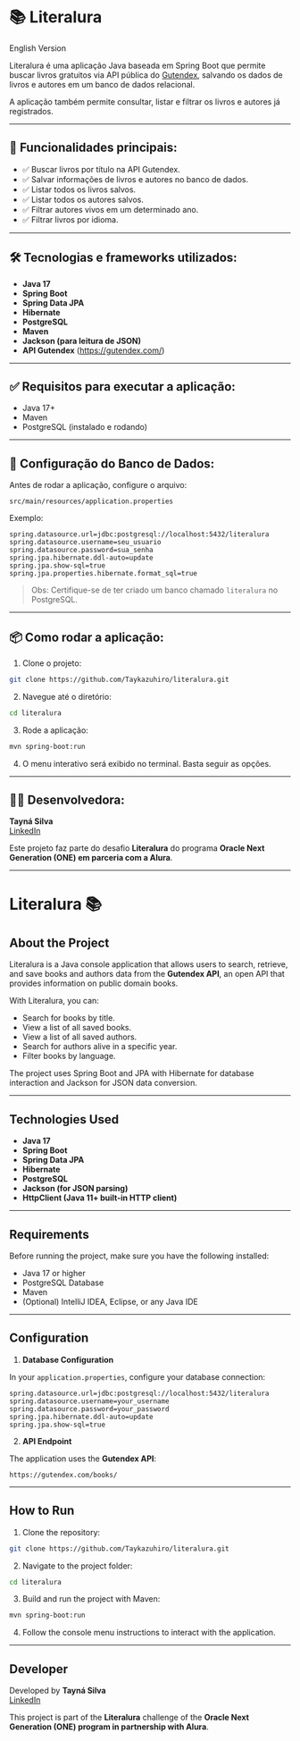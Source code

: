 
# 📚 Literalura

English Version

Literalura é uma aplicação Java baseada em Spring Boot que permite buscar livros gratuitos via API pública do [Gutendex](https://gutendex.com/), salvando os dados de livros e autores em um banco de dados relacional.

A aplicação também permite consultar, listar e filtrar os livros e autores já registrados.

---

## 🚀 Funcionalidades principais:

- ✅ Buscar livros por título na API Gutendex.
- ✅ Salvar informações de livros e autores no banco de dados.
- ✅ Listar todos os livros salvos.
- ✅ Listar todos os autores salvos.
- ✅ Filtrar autores vivos em um determinado ano.
- ✅ Filtrar livros por idioma.

---

## 🛠️ Tecnologias e frameworks utilizados:

- **Java 17**
- **Spring Boot**
- **Spring Data JPA**
- **Hibernate**
- **PostgreSQL**
- **Maven**
- **Jackson (para leitura de JSON)**
- **API Gutendex** (https://gutendex.com/)

---

## ✅ Requisitos para executar a aplicação:

- Java 17+
- Maven
- PostgreSQL (instalado e rodando)

---

## 🎯 Configuração do Banco de Dados:

Antes de rodar a aplicação, configure o arquivo:

```
src/main/resources/application.properties
```

Exemplo:

```properties
spring.datasource.url=jdbc:postgresql://localhost:5432/literalura
spring.datasource.username=seu_usuario
spring.datasource.password=sua_senha
spring.jpa.hibernate.ddl-auto=update
spring.jpa.show-sql=true
spring.jpa.properties.hibernate.format_sql=true
```

> Obs: Certifique-se de ter criado um banco chamado `literalura` no PostgreSQL.

---

## 📦 Como rodar a aplicação:

1. Clone o projeto:

```bash
git clone https://github.com/Taykazuhiro/literalura.git
```

2. Navegue até o diretório:

```bash
cd literalura
```

3. Rode a aplicação:

```bash
mvn spring-boot:run
```

4. O menu interativo será exibido no terminal. Basta seguir as opções.

---

## 👩‍💻 Desenvolvedora:

**Tayná Silva**  
[LinkedIn](https://www.linkedin.com/in/tay-silva/)

Este projeto faz parte do desafio **Literalura** do programa **Oracle Next Generation (ONE) em parceria com a Alura**.

_____________________________


# Literalura 📚

## About the Project

Literalura is a Java console application that allows users to search, retrieve, and save books and authors data from the **Gutendex API**, an open API that provides information on public domain books.

With Literalura, you can:

- Search for books by title.
- View a list of all saved books.
- View a list of all saved authors.
- Search for authors alive in a specific year.
- Filter books by language.

The project uses Spring Boot and JPA with Hibernate for database interaction and Jackson for JSON data conversion.

---

## Technologies Used

- **Java 17**
- **Spring Boot**
- **Spring Data JPA**
- **Hibernate**
- **PostgreSQL**
- **Jackson (for JSON parsing)**
- **HttpClient (Java 11+ built-in HTTP client)**

---

## Requirements

Before running the project, make sure you have the following installed:

- Java 17 or higher
- PostgreSQL Database
- Maven
- (Optional) IntelliJ IDEA, Eclipse, or any Java IDE

---

## Configuration

1. **Database Configuration**

In your `application.properties`, configure your database connection:

```properties
spring.datasource.url=jdbc:postgresql://localhost:5432/literalura
spring.datasource.username=your_username
spring.datasource.password=your_password
spring.jpa.hibernate.ddl-auto=update
spring.jpa.show-sql=true
```

2. **API Endpoint**

The application uses the **Gutendex API**:

```
https://gutendex.com/books/
```

---

## How to Run

1. Clone the repository:

```bash
git clone https://github.com/Taykazuhiro/literalura.git
```

2. Navigate to the project folder:

```bash
cd literalura
```

3. Build and run the project with Maven:

```bash
mvn spring-boot:run
```

4. Follow the console menu instructions to interact with the application.

---

## Developer

Developed by **Tayná Silva**  
[LinkedIn](https://www.linkedin.com/in/tay-silva/)

This project is part of the **Literalura** challenge of the **Oracle Next Generation (ONE) program in partnership with Alura**.